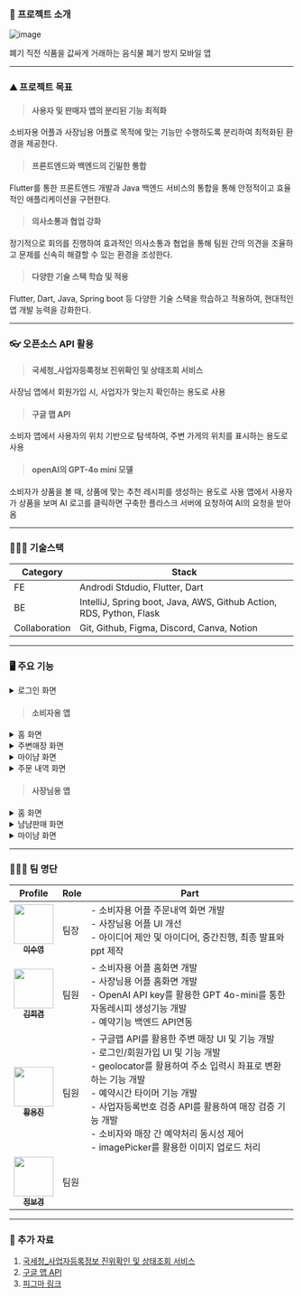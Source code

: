 ### 📖 프로젝트 소개

  ![image](https://github.com/user-attachments/assets/968f40b6-70de-4b74-9f88-e9c187da5530)

폐기 직전 식품을 값싸게 거래하는 음식물 폐기 방지 모바일 앱

--------

### ⛰️ 프로젝트 목표
> #### 사용자 및 판매자 앱의 분리된 기능 최적화
소비자용 어플과 사장님용 어플로 목적에 맞는 기능만 수행하도록 분리하여 최적화된 환경을 제공한다.
>#### 프론트엔드와 백엔드의 긴밀한 통합
Flutter를 통한 프론트엔드 개발과 Java 백엔드 서비스의 통합을 통해 안정적이고 효율적인 애플리케이션을 구현한다.
>#### 의사소통과 협업 강화
정기적으로 회의를 진행하여 효과적인 의사소통과 협업을 통해 팀원 간의 의견을 조율하고 문제를 신속히 해결할 수 있는 환경을 조성한다.
>#### 다양한 기술 스택 학습 및 적용
Flutter, Dart, Java, Spring boot 등 다양한 기술 스택을 학습하고 적용하여, 현대적인 앱 개발 능력을 강화한다.

--------

### 👓 오픈소스 API 활용

> #### 국세청_사업자등록정보 진위확인 및 상태조회 서비스
사장님 앱에서 회원가입 시, 사업자가 맞는지 확인하는 용도로 사용
> #### 구글 맵 API
소비자 앱에서 사용자의 위치 기반으로 탐색하여, 주변 가게의 위치를 표시하는 용도로 사용
> #### openAI의 GPT-4o mini 모델
소비자가 상품을 볼 때, 상품에 맞는 추천 레시피를 생성하는 용도로 사용
앱에서 사용자가 상품을 보며 AI 로고를 클릭하면 구축한 플라스크 서버에 요청하여 AI의 요청을 받아옴

--------

### 👨🏻‍💻 기술스택
|**Category**|**Stack**|
|------|---|
|FE|Androdi Stdudio, Flutter, Dart|
|BE|IntelliJ, Spring boot, Java, AWS, Github Action, RDS, Python, Flask|
|Collaboration|Git, Github, Figma, Discord, Canva, Notion|
--------

### 🖥 ️주요 기능
<details>
<summary>로그인 화면</summary>
<div markdown="1">

  >#### 로그인 화면

<p align="center">
  
</p>

로그인을 통해 사용자가 간편하게 앱에 로그인할 수 있도록 한다. 회원가입을 할 때 사용자에 대한 정확한 정보를 얻도록 한다. 한 번 로그인을 진행하고 나면, 다음 번에 앱에 접속할 때 자동으로 로그인하여 보다 편리한 앱 사용감을 제공한다. 
</div>
</details>

> #### 소비자용 앱

<details>
<summary>홈 화면</summary>
<div markdown="1">

  >#### 홈 화면

<p align="center"> 
  
</p>

사용자가 접근하는 홈 화면은 반경 내 매장에서 판매중인 상품을 바로 확인할 수 있도록 하여 사용자 편의성을 고려한다. 사장님용 어플에서 등록된 상품이 소비자용 어플 홈화면에 카드형식으로 출력되고, 카드에는 등록된 상품의 사진, 상품의 이름, 상품의 마감기한까지 남은 시간, 매장 정보가 담겨있다. 상품카드들은 남은 마감시간을 기준으로 내림차순으로 정렬된다. 상품을 클릭하면 예약을 할 수 있는 화면으로 바로 넘어가게 되어 상품 예약 기능에 빠르게 접근할 수 있도록 한다. 상품수량이 모두 예약처리 된경우 해당 상품카드는 홈화면에서 제거된다.
  >#### 예약 화면

<p align="center"> 
  
</p>

예약 화면에서 해당 상품에 대한 AI의 레시피 추천, 사장님의 레시피 추천, 사용자의 레시피 추천을 확인할 수 있도록 하여 사용자에게 추가 정보를 제공한다. 예약하기 버튼을 통해 몇 개 예약할 것인지, 금액은 총 얼마인지 확인할 수 있다.
</div>
</details>

<details>
<summary>주변매장 화면</summary>
<div markdown="1">
  
  >#### 주변매장 화면

<p align="center"> 
  
</p>

지도를 통해 매장의 위치를 확인할 수 있는 화면이다. 매장 정보를 관리하는 데이터베이스에서 사용자의 위치를 기반으로 반경 4km 이내에 포함되어 있는 매장들을 필터링하고 지도에 마커를 보여주도록 한다. 이를 통해 소비자에게 불필요한 정보를 제공하지 않도록 한다. 또한 마커를 클릭하면 매장에 대한 정보를 확인할 수 있으며 하트 아이콘을 눌러 관심매장으로 등록할 수 있고 메뉴 버튼을 통해 매장 상세 화면으로 넘어간다.
  >#### 매장 상세 화면

<p align="center"> 
  
</p>

마커를 클릭한 후 매장 정보에서 메뉴 버튼을 클릭하면 해당 매장에서 판매하고 있는 상품들을 조회할 수 있다. 이를 통해 사용자가 원하는 매장의 상품들만 볼 수 있도록 한다.
</div>
</details>

<details>
<summary>마이냠 화면</summary>
<div markdown="1">

  >#### 마이냠 화면

<p align="center"> 
  
</p>

사용자의 정보를 관리하는 화면이다. 해당 화면에서 프로필 정보 수정 혹은 관심 매장 관리 화면으로 넘어갈 수 있다.
  >#### 프로필 수정 화면

<p align="center"> 
  
</p>

프로필 수정 화면에서는 프로필 이미지, 닉네임을 수정할 수 있다.
  >#### 관심 매장 관리 화면

<p align="center"> 
  
</p>

관심 매장 관리 화면에서는 사용자가 등록한 관심 매장의 목록을 확인할 수 있다. 해당 화면에서 관심 매장을 해제하거나 매장 상세 화면으로 넘어갈 수 있다.

</div>
</details>

<details>
<summary>주문 내역 화면</summary>
<div markdown="1">
  
  >#### 주문 내역 화면

<p align="center"> 
  
</p>

사용자가 이전에 어떤 상품을 주문했는지 확인할 수 있는 화면이다. 해당 화면에서 현재 예약중인 상품도 확인할 수 있어 현재 남은 시간이 얼마인지 빠르게 확인할 수 있다.
</div>
</details>

> #### 사장님용 앱

<details>
<summary>홈 화면</summary>
<div markdown="1">

  >#### 홈 화면

<p align="cente님용 앱

<details>
<summary>홈 화면</summary>
<div markdown="1">
  
  >#### 내정보 화면

<p align="center"> 
  
</p>

사용자가 등록한 상품들을 확인할 수 있는 화면이다. 이를 통해 상품을 품절처리하거나 숨김 기능도 가능하며 새로운 상품을 추가하는 상품 등록 화면으로 넘어갈 수 있다.
  >#### 상품 등록 화면

<p align="center"> 
  
</p>

상품 정보를 입력받아 상품을 등록할 수 있는 화면이다. 이를 통해 소비자용 어플에서 매장에서 등록한 상품을 예약할 수 있도록 한다.
</div>
</details>

<details>
<summary>냠냠판매 화면</summary>
<div markdown="1">

  >#### 냠냠판매 화면

<p align="center"> 
  
</p>

소비자가 예약 신청 시 수락하거나 취소할 수 있다. 취소 버튼을 클릭할 경우 소비자와 예약이 성립되지 않도록 하고 상품 갯수가 차감되지 않는다. 수락 버튼을 클릭할 경우 소비자와 예약이 성립되어 사장님이 등록한 예약 시간이 흐르게 된다. 예약 시간 타이머는 다른 화면을 갔다와도 유지되며 0이 될 경우 소비자가 상품을 수령하였는지 미수령하였는지 선택할 수 있으며, 시간 내에 상품을 수령했을 경우 미리 선택할 수 있다.
</div>
</details>

<details>
<summary>마이냠 화면</summary>
<div markdown="1">
  
  >#### 마이냠 화면

<p align="center"> 
  
</p>

사장님의 프로필 정보와 가게 정보를 관리할 수 있는 화면이다.
</div>
</details>


--------


### 👨‍👦‍👦 팀 명단
| Profile | Role | Part |
| ------- | ---- | ---- |
| <div align="center"><a href="https://github.com/ttatjwi"><img src="https://avatars.githubusercontent.com/u/144876617?v=4" width="70px;" alt=""/><br/><sub><b>이수영</b><sub></a></div> | 팀장 | - 소비자용 어플 주문내역 화면 개발<br/>- 사장님용 어플 UI 개선 <br/>- 아이디어 제안 및 아이디어, 중간진행, 최종 발표와 ppt 제작 |
| <div align="center"><a href="https://github.com/geemmmii" width="70px;" alt=""/><img src="https://avatars.githubusercontent.com/u/108430795?v=4" width="70px;" alt=""/><br/><sub><b>김희겸</b></sub></a></div> | 팀원 | - 소비자용 어플 홈화면 개발<br/>- 사장님용 어플 홈화면 개발<br/>- OpenAI API key를 활용한 GPT 4o-mini를 통한 자동레시피 생성기능 개발<br/>- 예약기능 백엔드 API연동 |
| <div align="center"><a href="https://github.com/Jinoko01"><img src="https://avatars.githubusercontent.com/u/126740959?v=4" width="70px;" alt=""/><br/><sub><b>황용진</b></sub></a></div> | 팀원 | - 구글맵 API를 활용한 주변 매장 UI 및 기능 개발<br/>- 로그인/회원가입 UI 및 기능 개발<br/>- geolocator를 활용하여 주소 입력시 좌표로 변환하는 기능 개발<br/>- 예약시간 타이머 기능 개발<br/>- 사업자등록번호 검증 API를 활용하여 매장 검증 기능 개발<br/>- 소비자와 매장 간 예약처리 동시성 제어<br/>- imagePicker를 활용한 이미지 업로드 처리 | 
| <div align="center"><a href="https://github.com/jungbk0808"><img src="https://avatars.githubusercontent.com/u/120279225?v=4" width="70px;" alt=""/><br/><sub><b>정보경</b></sub></a></div> | 팀원 |  | 


--------

### 👀 추가 자료
1. [국세청_사업자등록정보 진위확인 및 상태조회 서비스](https://www.data.go.kr/tcs/dss/selectApiDataDetailView.do?publicDataPk=15081808)
2. [구글 맵 API](https://developers.google.com/maps?hl=ko)
3. [피그마 링크](https://www.figma.com/design/COYGETrMsqr0nRQN0J2onS/%EB%9D%BC%EC%8A%A4%ED%8A%B8-%EB%83%A0?node-id=167-1632&t=XLIBbFnmtqB03fLj-1)
